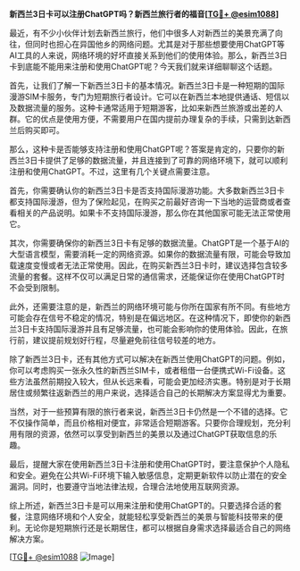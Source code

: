 **新西兰3日卡可以注册ChatGPT吗？新西兰旅行者的福音[[TG💪+ @esim1088](https://t.me/s/esim1088)]**

最近，有不少小伙伴计划去新西兰旅行，他们中很多人对新西兰的美景充满了向往，但同时也担心在异国他乡的网络问题。尤其是对于那些想要使用ChatGPT等AI工具的人来说，网络环境的好坏直接关系到他们的使用体验。那么，新西兰3日卡到底能不能用来注册和使用ChatGPT呢？今天我们就来详细聊聊这个话题。

首先，让我们了解一下新西兰3日卡的基本情况。新西兰3日卡是一种短期的国际漫游SIM卡服务，专门为短期旅行者设计。它可以在新西兰本地提供通话、短信以及数据流量的服务。这种卡通常适用于短期游客，比如来新西兰旅游或出差的人群。它的优点是使用方便，不需要用户在国内提前办理复杂的手续，只需到达新西兰后购买即可。

那么，这种卡是否能够支持注册和使用ChatGPT呢？答案是肯定的，只要你的新西兰3日卡提供了足够的数据流量，并且连接到了可靠的网络环境下，就可以顺利注册和使用ChatGPT。不过，这里有几个关键点需要注意。

首先，你需要确认你的新西兰3日卡是否支持国际漫游功能。大多数新西兰3日卡都支持国际漫游，但为了保险起见，在购买之前最好咨询一下当地的运营商或者查看相关的产品说明。如果卡不支持国际漫游，那么你在其他国家可能无法正常使用它。

其次，你需要确保你的新西兰3日卡有足够的数据流量。ChatGPT是一个基于AI的大型语言模型，需要消耗一定的网络资源。如果你的数据流量有限，可能会导致加载速度变慢或者无法正常使用。因此，在购买新西兰3日卡时，建议选择包含较多流量的套餐。这样不仅可以满足日常的通信需求，还能保证你在使用ChatGPT时不会受到限制。

此外，还需要注意的是，新西兰的网络环境可能与你所在国家有所不同。有些地方可能会存在信号不稳定的情况，特别是在偏远地区。在这种情况下，即使你的新西兰3日卡支持国际漫游并且有足够流量，也可能会影响你的使用体验。因此，在旅行前，建议提前规划好行程，尽量避免前往信号较差的地方。

除了新西兰3日卡，还有其他方式可以解决在新西兰使用ChatGPT的问题。例如，你可以考虑购买一张永久性的新西兰SIM卡，或者租借一台便携式Wi-Fi设备。这些方法虽然前期投入较大，但从长远来看，可能会更加经济实惠。特别是对于长期居住或频繁往返新西兰的用户来说，选择适合自己的长期解决方案显得尤为重要。

当然，对于一些预算有限的旅行者来说，新西兰3日卡仍然是一个不错的选择。它不仅操作简单，而且价格相对便宜，非常适合短期游客。只要你合理规划，充分利用有限的资源，依然可以享受到新西兰的美景以及通过ChatGPT获取信息的乐趣。

最后，提醒大家在使用新西兰3日卡注册和使用ChatGPT时，要注意保护个人隐私和安全。避免在公共Wi-Fi环境下输入敏感信息，定期更新软件以防止潜在的安全漏洞。同时，也要遵守当地法律法规，合理合法地使用互联网资源。

综上所述，新西兰3日卡是可以用来注册和使用ChatGPT的。只要选择合适的套餐，注意网络环境和个人安全，就能轻松享受新西兰的美景与智能科技带来的便利。无论你是短期旅行还是长期居住，都可以根据自身需求选择最适合自己的网络解决方案。

[[TG💪+ @esim1088](https://t.me/s/esim1088) ![Image](https://i.postimg.cc/4NQfJmqS/Snipaste-2025-05-13-00-14-12.png)]